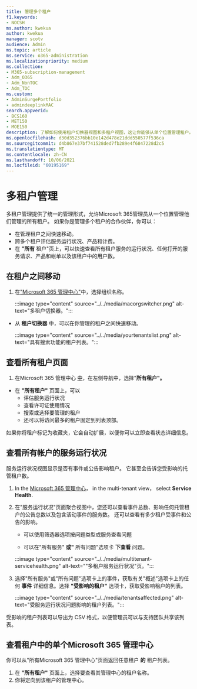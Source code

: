 ```yaml
---
title: 管理多个租户
f1.keywords:
- NOCSH
ms.author: kwekua
author: kwekua
manager: scotv
audience: Admin
ms.topic: article
ms.service: o365-administration
ms.localizationpriority: medium
ms.collection:
- M365-subscription-management
- Adm_O365
- Adm_NonTOC
- Adm_TOC
ms.custom:
- AdminSurgePortfolio
- admindeeplinkMAC
search.appverid:
- BCS160
- MET150
- MOE150
description: 了解如何使用租户切换器视图和多租户视图，这让你能够从单个位置管理租户。
ms.openlocfilehash: d30d352376bb10e142d478e21ddd550577f536ca
ms.sourcegitcommit: d4b867e37bf741528ded7fb289e4f6847228d2c5
ms.translationtype: MT
ms.contentlocale: zh-CN
ms.lasthandoff: 10/06/2021
ms.locfileid: "60195169"
---
```

# <a name="multi-tenant-management"></a>多租户管理

多租户管理提供了统一的管理形式，允许Microsoft 365管理员从一个位置管理他们管理的所有租户。 如果你是管理多个租户的合作伙伴，你可以：

- 在管理租户之间快速移动。
- 跨多个租户评估服务运行状况、产品和计费。
- 在 **"所有** 租户"页上，可以快速查看所有租户服务的运行状况、任何打开的服务请求、产品和帐单以及该租户中的用户数。

## <a name="move-between-tenants"></a>在租户之间移动

1. 在<a href="https://go.microsoft.com/fwlink/p/?linkid=2024339" target="_blank">"Microsoft 365 管理中心"</a>中，选择组织名称。

    :::image type="content" source="../../media/macorgswitcher.png" alt-text="多租户切换器。":::

- 从 **租户切换器** 中，可以在你管理的租户之间快速移动。

    :::image type="content" source="../../media/yourtenantslist.png" alt-text="具有搜索功能的租户列表。":::

## <a name="view-all-tenants-page"></a>查看所有租户页面

1. 在Microsoft 365 管理中心 <a href="https://go.microsoft.com/fwlink/p/?linkid=2024339" target="_blank">中</a>，在左侧导航中，选择"**所有租户"。**
- 在 **"所有租户"** 页面上，可以
  - 评估服务运行状况
  - 查看许可证使用情况
  - 搜索或选择要管理的租户
  - 还可以将访问最多的租户固定到列表顶部。

如果你将租户标记为收藏夹，它会自动扩展，以便你可以立即查看状态详细信息。

## <a name="view-service-health-for-all-accounts"></a>查看所有帐户的服务运行状况

服务运行状况视图显示是否有事件或公告影响租户。 它甚至会告诉您受影响的托管租户数。

1. In the <a href="https://go.microsoft.com/fwlink/p/?linkid=2024339" target="_blank">Microsoft 365 管理中心</a>， in the multi-tenant view， select **Service Health**.
2. 在"服务运行状况"页面聚合视图中，您还可以查看事件总数、影响任何托管租户的公告总数以及包含活动事件的服务数。 还可以查看有多少租户受事件和公告的影响。

    - 可以使用筛选器选项按问题类型或服务查看问题

    - 可以在"所有服务" **或"** 所有问题"选项卡 **下查看** 问题。

    :::image type="content" source="../../media/multitenant-servicehealth.png" alt-text="&quot;多租户服务运行状况&quot;页。":::
1. 选择"所有服务"或"所有问题"选项卡上的事件，获取有关"概述"选项卡上的任何 **事件** 详细信息。选择 **"受影响的租户"** 选项卡，获取受影响租户的列表。

    :::image type="content" source="../../media/tenantsaffected.png" alt-text="受服务运行状况问题影响的租户列表。":::

受影响的租户列表可以导出为 CSV 格式，以便管理员可以与支持团队共享该列表。

## <a name="view-a-single-tenant-in-the-microsoft-365-admin-center"></a>查看租户中的单个Microsoft 365 管理中心

你可以从"所有Microsoft 365 管理中心"页面返回任意租户 **的** 租户列表。

1. 在 **"所有租户"** 页面上，选择要查看其管理中心的租户名称。
2. 你将定向到该租户的管理中心。